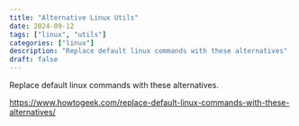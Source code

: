 ```yaml
---
title: "Alternative Linux Utils"
date: 2024-09-12
tags: ["linux", "utils"]
categories: ["linux"]
description: "Replace default linux commands with these alternatives"
draft: false
---
```


Replace default linux commands with these alternatives.

https://www.howtogeek.com/replace-default-linux-commands-with-these-alternatives/
